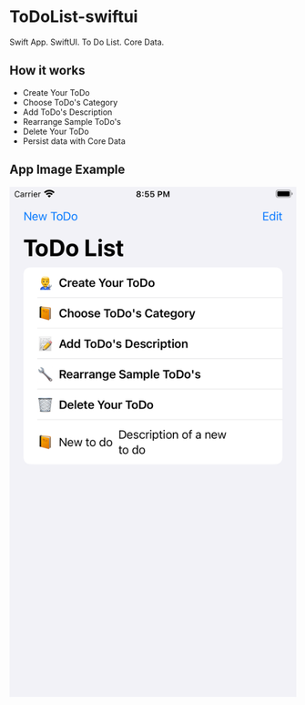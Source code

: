 # ToDoList-swiftui

Swift App. SwiftUI. To Do List. Core Data.

## How it works
* Create Your ToDo
* Choose ToDo's Category
* Add ToDo's Description
* Rearrange Sample ToDo's
* Delete Your ToDo
* Persist data with Core Data

## App Image Example
![App Image Example](https://github.com/MyAwesomeGit/ToDoList-swiftui/blob/main/Images/AppImageExample.png)

